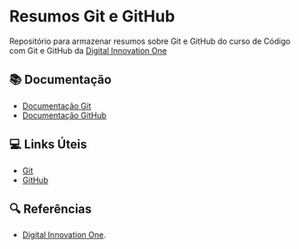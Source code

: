 # Resumos Git e GitHub

Repositório para armazenar resumos sobre Git e GitHub do curso de Código com Git e GitHub da [Digital Innovation One](https://www.dio.me/)

## 📚 Documentação
- [Documentação Git](https://git-scm.com/doc)
- [Documentação GitHub](https://docs.github.com/pt)

## 💻 Links Úteis
- [Git](https://git-scm.com) 
- [GitHub](https://github.com)


## 🔍 Referências
- [Digital Innovation One]().
